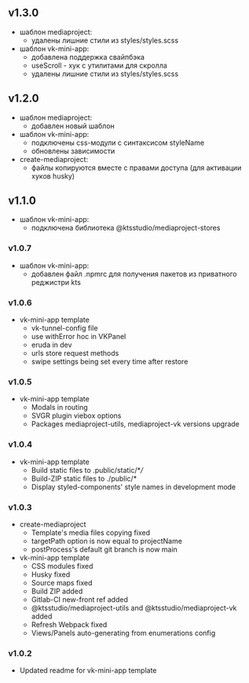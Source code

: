 ## v1.3.0
- шаблон mediaproject:
  - удалены лишние стили из styles/styles.scss
- шаблон vk-mini-app:
  - добавлена поддержка свайпбэка
  - useScroll - хук с утилитами для скролла
  - удалены лишние стили из styles/styles.scss

## v1.2.0

- шаблон mediaproject:
  - добавлен новый шаблон
- шаблон vk-mini-app:
  - подключены css-модули с синтаксисом styleName
  - обновлены зависимости
- create-mediaproject:
  - файлы копируются вместе с правами доступа (для активации хуков husky)

## v1.1.0

- шаблон vk-mini-app:
  - подключена библиотека @ktsstudio/mediaproject-stores

### v1.0.7

- шаблон vk-mini-app:
  - добавлен файл .npmrc для получения пакетов из приватного реджистри kts

### v1.0.6

- vk-mini-app template
  - vk-tunnel-config file
  - use withError hoc in VKPanel
  - eruda in dev
  - urls store request methods
  - swipe settings being set every time after restore

### v1.0.5

- vk-mini-app template
  - Modals in routing
  - SVGR plugin viebox options
  - Packages mediaproject-utils, mediaproject-vk versions upgrade

### v1.0.4

- vk-mini-app template
  - Build static files to .public/static/\*_/_
  - Build-ZIP static files to ./public/\*
  - Display styled-components' style names in development mode

### v1.0.3

- create-mediaproject
  - Template's media files copying fixed
  - targetPath option is now equal to projectName
  - postProcess's default git branch is now main
- vk-mini-app template
  - CSS modules fixed
  - Husky fixed
  - Source maps fixed
  - Build ZIP added
  - Gitlab-CI new-front ref added
  - @ktsstudio/mediaproject-utils and @ktsstudio/mediaproject-vk added
  - Refresh Webpack fixed
  - Views/Panels auto-generating from enumerations config

### v1.0.2

- Updated readme for vk-mini-app template
